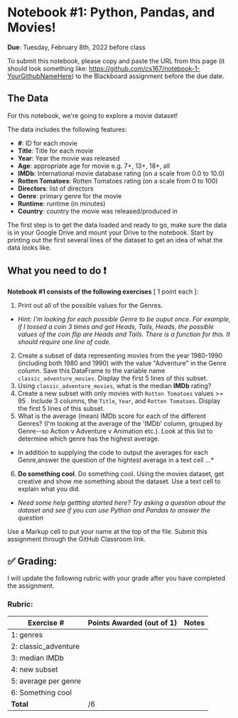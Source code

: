 # Notebook #1: Python, Pandas, and Movies!

<b>Due</b>: Tuesday, February 8th, 2022 before class

To submit this notebook, please copy and paste the URL from this page (it should look something like: https://github.com/cs167/notebook-1-YourGithubNameHere) to the Blackboard assignment before the due date.

## The Data
For this notebook, we're going to explore a movie dataset!

The data includes the following features:
- **#**: ID for each movie
- **Title**: Title for each movie
- **Year**: Year the movie was released
- **Age**: appropriate age for movie e.g. 7+, 13+, 18+, all
- **IMDb**: International movie database rating (on a scale from 0.0 to 10.0)
- **Rotten Tomatoes**: Rotten Tomatoes rating (on a scale from 0 to 100)
- **Directors**: list of directors
- **Genre**: primary genre for the movie
- **Runtime**: runtime (in minutes)
- **Country**: country the movie was released/produced in
 
The first step is to get the data loaded and ready to go, make sure the data is in your Google Drive and mount your Drive to the notebook. Start by printing out the first several lines of the dataset to get an idea of what the data looks like. 

## What you need to do :exclamation:
<b>Notebook #1 consists of the following exercises</b> [ 1 point each ]:
1. Print out all of the possible values for the Genres. 
  - *Hint: I'm looking for each possible Genre to be ouput once. For example, if I tossed a coin 3 times and got Heads, Tails, Heads, the possible values of the coin flip are Heads and Tails. There is a function for this. It should require one line of code.*
2. Create a subset of data representing movies from the year 1980-1990 (including both 1980 and 1990) with the value "Adventure" in the Genre column. Save this DataFrame to the variable name `classic_adventure_movies`. Display the first 5 lines of this subset.
3. Using `classic_adventure_movies`, what is the median **IMDb** rating?
4. Create a new subset with only movies with `Rotten Tomatoes` values >= 95 . Include 3 columns, the `Title`, `Year`, and `Rotten Tomatoes`. Display the first 5 lines of this subset.
5. What is the average (mean) IMDb score for each of the different Genres?  (I'm looking at the average of the 'IMDb' column, grouped by Genre--so Action v Adventure v Animation etc.). Look at this list to determine which genre has the highest average.
- In addition to supplying the code to output the averages for each Genre,answer the question of the hightest average in a text cell ...*
6. **Do something cool**. Do something cool. Using the movies dataset, get creative and show me something about the dataset. Use a text cell to explain what you did. 
 - *Need some help gettting started here? Try asking a question about the dataset and see if you can use Python and Pandas to answer the question*

Use a Markup cell to put your name at the top of the file. Submit this assignment through the GitHub Classroom link.

## :white_check_mark: Grading: 
I will update the following rubric with your grade after you have completed the assignment.
### Rubric:
| Exercise #  | Points Awarded (out of 1)  | Notes |
| --------- | ------------------- | --------- |
| 1: genres          |        |    |
| 2: classic_adventure   |        |    | 
| 3: median IMDb        |        |    |
| 4: new subset         |        |    | 
| 5: average per genre|        |    |
| 6: Something cool|        |    |
| <b>Total         |     /6 |     </b>   |
